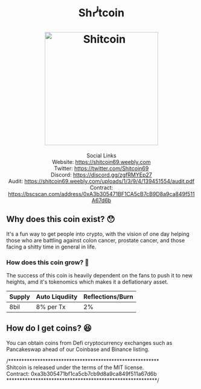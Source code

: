 <h1 align="center">
Shᓰtcoin
<br/><br/>
<img src="https://i.ibb.co/DM9HBJB/120by120.png" alt="Shitcoin" width="300"/>
</h1>

<div align="center">
    
Social Links  
Website:     https://shitcoin69.weebly.com  
Twitter:     https://twitter.com/Shitcoin69  
Discord:     https://discord.gg/zgfRMYEp27  
Audit:       https://shitcoin69.weebly.com/uploads/1/3/9/4/139451554/audit.pdf  
Contract:    https://bscscan.com/address/0xA3b305471BF1CA5cB7cB9D8a9ca849f511A67d6b  

</div>


## Why does this coin exist? 😯

It's a fun way to get people into crypto, with the vision of one day helping those who are battling against colon cancer, prostate cancer, and those facing a shitty time in general in life.

### How does this coin grow? 🧐

The success of this coin is heavily dependent on the fans to push it to new heights, amd it's tokenomics which makes it a deflationary asset.

|  Supply  | Auto Liqudiity | Reflections/Burn |
|  ------- |    ------      |      ------      | 
|   8bil   |   8% per Tx    |        2%        | 

## How do I get coins? 😆 

You can obtain coins from Defi cryptocurrency exchanges such as Pancakeswap ahead of our Coinbase and Binance listing.



/*********************************************************  
Shitcoin is released under the terms of the MIT license.  
Contract: 0xa3b305471bf1ca5cb7cb9d8a9ca849f511a67d6b  
*********************************************************/
